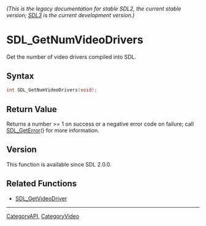 ###### (This is the legacy documentation for stable SDL2, the current stable version; [SDL3](https://wiki.libsdl.org/SDL3/) is the current development version.)
# SDL_GetNumVideoDrivers

Get the number of video drivers compiled into SDL.

## Syntax

```c
int SDL_GetNumVideoDrivers(void);

```

## Return Value

Returns a number >= 1 on success or a negative error code on failure; call
[SDL_GetError](SDL_GetError)() for more information.

## Version

This function is available since SDL 2.0.0.

## Related Functions

* [SDL_GetVideoDriver](SDL_GetVideoDriver)

----
[CategoryAPI](CategoryAPI), [CategoryVideo](CategoryVideo)

